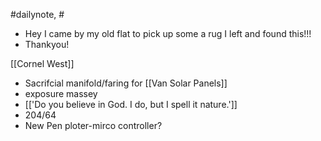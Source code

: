 #dailynote, #
- Hey I came by my old flat to pick up some a rug I left and found this!!!
- Thankyou!

[[Cornel West]]
- Sacrifcial manifold/faring for [[Van Solar Panels]]
- exposure massey
- [['Do you believe in God. I do, but I spell it nature.']]
- 204/64
- New Pen ploter-mirco controller?